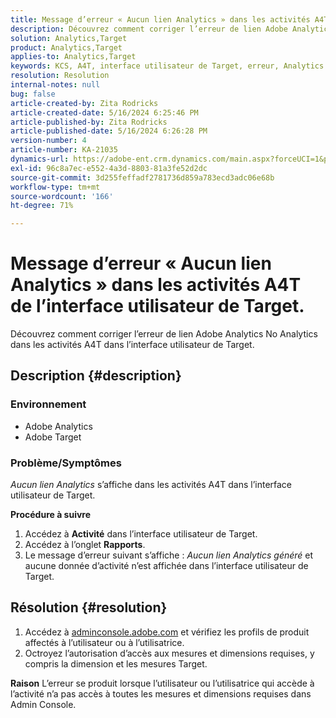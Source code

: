 ```yaml
---
title: Message d’erreur « Aucun lien Analytics » dans les activités A4T de l’interface utilisateur de Target.
description: Découvrez comment corriger l’erreur de lien Adobe Analytics No Analytics dans les activités A4T dans l’interface utilisateur de Target
solution: Analytics,Target
product: Analytics,Target
applies-to: Analytics,Target
keywords: KCS, A4T, interface utilisateur de Target, erreur, Analytics.
resolution: Resolution
internal-notes: null
bug: false
article-created-by: Zita Rodricks
article-created-date: 5/16/2024 6:25:46 PM
article-published-by: Zita Rodricks
article-published-date: 5/16/2024 6:26:28 PM
version-number: 4
article-number: KA-21035
dynamics-url: https://adobe-ent.crm.dynamics.com/main.aspx?forceUCI=1&pagetype=entityrecord&etn=knowledgearticle&id=ed3366b3-b113-ef11-9f89-6045bd0298d4
exl-id: 96c8a7ec-e552-4a3d-8803-81a3fe52d2dc
source-git-commit: 3d255feffadf2781736d859a783ecd3adc06e68b
workflow-type: tm+mt
source-wordcount: '166'
ht-degree: 71%

---
```


# Message d’erreur « Aucun lien Analytics » dans les activités A4T de l’interface utilisateur de Target.


Découvrez comment corriger l’erreur de lien Adobe Analytics No Analytics dans les activités A4T dans l’interface utilisateur de Target.

## Description {#description}


### <b>Environnement</b>

- Adobe Analytics
- Adobe Target




### <b>Problème/Symptômes</b>

*Aucun lien Analytics* s’affiche dans les activités A4T dans l’interface utilisateur de Target.



<b>Procédure à suivre</b>

1. Accédez à <b>Activité</b> dans l’interface utilisateur de Target.
2. Accédez à l’onglet <b>Rapports</b>.
3. Le message d’erreur suivant s’affiche : *Aucun lien Analytics généré* et aucune donnée d’activité n’est affichée dans l’interface utilisateur de Target.



## Résolution {#resolution}


1. Accédez à [adminconsole.adobe.com](https://adminconsole.adobe.com/) et vérifiez les profils de produit affectés à l’utilisateur ou à l’utilisatrice.
2. Octroyez l’autorisation d’accès aux mesures et dimensions requises, y compris la dimension et les mesures Target.



<b>Raison</b>
L’erreur se produit lorsque l’utilisateur ou l’utilisatrice qui accède à l’activité n’a pas accès à toutes les mesures et dimensions requises dans Admin Console.
